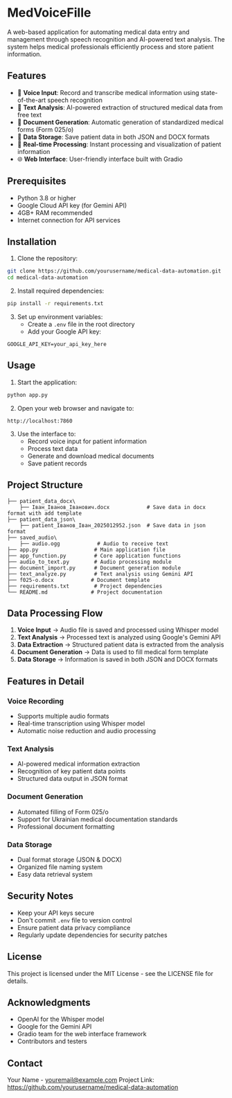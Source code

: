 # MedVoiceFille

A web-based application for automating medical data entry and management through speech recognition and AI-powered text analysis. The system helps medical professionals efficiently process and store patient information.

## Features

- 🎤 **Voice Input**: Record and transcribe medical information using state-of-the-art speech recognition
- 📝 **Text Analysis**: AI-powered extraction of structured medical data from free text
- 📄 **Document Generation**: Automatic generation of standardized medical forms (Form 025/o)
- 💾 **Data Storage**: Save patient data in both JSON and DOCX formats
- 🔄 **Real-time Processing**: Instant processing and visualization of patient information
- 🌐 **Web Interface**: User-friendly interface built with Gradio

## Prerequisites

- Python 3.8 or higher
- Google Cloud API key (for Gemini API)
- 4GB+ RAM recommended
- Internet connection for API services

## Installation

1. Clone the repository:
```bash
git clone https://github.com/yourusername/medical-data-automation.git
cd medical-data-automation
```

2. Install required dependencies:
```bash
pip install -r requirements.txt
```

3. Set up environment variables:
   - Create a `.env` file in the root directory
   - Add your Google API key:
```
GOOGLE_API_KEY=your_api_key_here
```

## Usage

1. Start the application:
```bash
python app.py
```

2. Open your web browser and navigate to:
```
http://localhost:7860
```

3. Use the interface to:
   - Record voice input for patient information
   - Process text data
   - Generate and download medical documents
   - Save patient records

## Project Structure

```
├── patient_data_docx\
    ├── Іван_Іванов_Іванович.docx            # Save data in docx format with add template
├── patient_data_json\
    ├── patient_Iванов_Іван_2025012952.json  # Save data in json format
├── saved_audio\
    ├── audio.ogg            # Audio to receive text
├── app.py                  # Main application file
├── app_function.py         # Core application functions
├── audio_to_text.py        # Audio processing module
├── document_import.py      # Document generation module
├── text_analyze.py         # Text analysis using Gemini API
├── f025-o.docx            # Document template
├── requirements.txt        # Project dependencies
└── README.md              # Project documentation
```

## Data Processing Flow

1. **Voice Input** → Audio file is saved and processed using Whisper model
2. **Text Analysis** → Processed text is analyzed using Google's Gemini API
3. **Data Extraction** → Structured patient data is extracted from the analysis
4. **Document Generation** → Data is used to fill medical form template
5. **Data Storage** → Information is saved in both JSON and DOCX formats

## Features in Detail

### Voice Recording
- Supports multiple audio formats
- Real-time transcription using Whisper model
- Automatic noise reduction and audio processing

### Text Analysis
- AI-powered medical information extraction
- Recognition of key patient data points
- Structured data output in JSON format

### Document Generation
- Automated filling of Form 025/o
- Support for Ukrainian medical documentation standards
- Professional document formatting

### Data Storage
- Dual format storage (JSON & DOCX)
- Organized file naming system
- Easy data retrieval system

## Security Notes

- Keep your API keys secure
- Don't commit `.env` file to version control
- Ensure patient data privacy compliance
- Regularly update dependencies for security patches

## License

This project is licensed under the MIT License - see the LICENSE file for details.

## Acknowledgments

- OpenAI for the Whisper model
- Google for the Gemini API
- Gradio team for the web interface framework
- Contributors and testers

## Contact

Your Name - youremail@example.com
Project Link: https://github.com/yourusername/medical-data-automation
